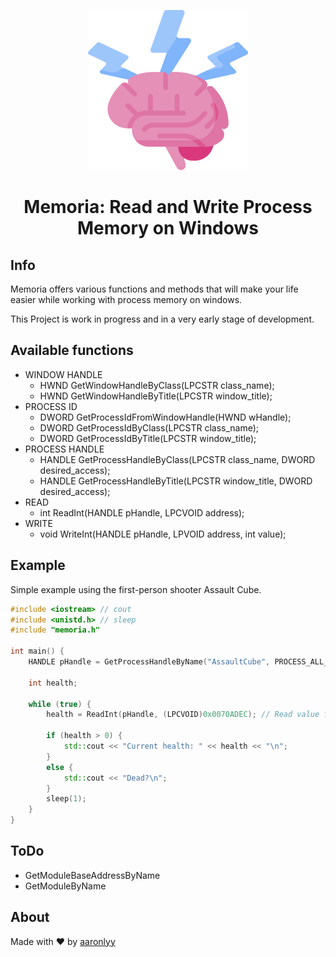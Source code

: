 <p align="center"><img src="./media/brain.png"/></p>
<h1 align=center> Memoria: Read and Write Process Memory on Windows</h1>

## Info
Memoria offers various functions and methods that will make your life easier while working with process memory on windows.

This Project is work in progress and in a very early stage of development.

## Available functions

- WINDOW HANDLE
  - HWND GetWindowHandleByClass(LPCSTR class_name);
  - HWND GetWindowHandleByTitle(LPCSTR window_title);
- PROCESS ID
  - DWORD GetProcessIdFromWindowHandle(HWND wHandle);
  - DWORD GetProcessIdByClass(LPCSTR class_name);
  - DWORD GetProcessIdByTitle(LPCSTR window_title);
- PROCESS HANDLE
  - HANDLE GetProcessHandleByClass(LPCSTR class_name, DWORD desired_access);
  - HANDLE GetProcessHandleByTitle(LPCSTR window_title, DWORD desired_access);
- READ
  - int ReadInt(HANDLE pHandle, LPCVOID address);
- WRITE
  - void WriteInt(HANDLE pHandle, LPVOID address, int value);

## Example

Simple example using the first-person shooter Assault Cube.

```c++
#include <iostream> // cout
#include <unistd.h> // sleep
#include "memoria.h"

int main() {
    HANDLE pHandle = GetProcessHandleByName("AssaultCube", PROCESS_ALL_ACCESS); // Get handle to AssaultCube

    int health;

    while (true) {
        health = ReadInt(pHandle, (LPCVOID)0x0070ADEC); // Read value from address

        if (health > 0) {
            std::cout << "Current health: " << health << "\n";
        }
        else {
            std::cout << "Dead?\n";
        }
        sleep(1);
    }
}

```

## ToDo

- GetModuleBaseAddressByName
- GetModuleByName

## About

Made with ♥ by [aaronlyy](https://github.com/aaronlyy)